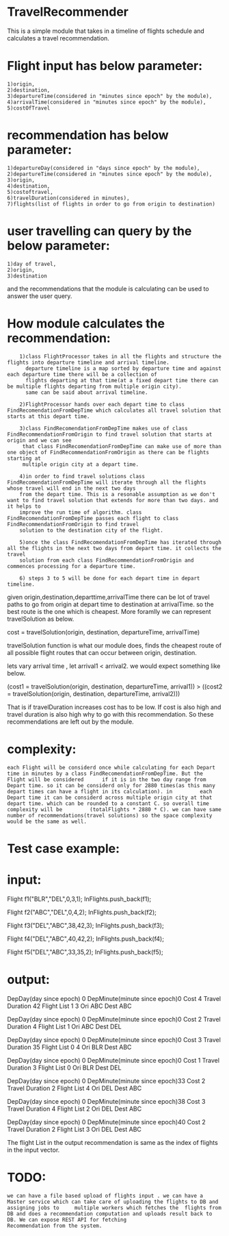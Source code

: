 # TravelRecommender
This is a simple module that takes in a timeline of flights schedule and calculates a travel recommendation.

# Flight input has below parameter:
	1)origin,
	2)destination,
	3)departureTime(considered in "minutes since epoch" by the module),
	4)arrivalTime(considered in "minutes since epoch" by the module),
	5)costOfTravel

# recommendation has below parameter:
	1)departureDay(considered in "days since epoch" by the module),
	2)departureTime(considered in "minutes since epoch" by the module),
	3)origin,
	4)destination,
	5)costoftravel,
	6)travelDuration(considered in minutes),
	7)flights(list of flights in order to go from origin to destination)


# user travelling can query by the below parameter:
	1)day of travel,
	2)origin,
	3)destination

and the recommendations that the module is calculating can be used to answer the user query.

# How module calculates the recommendation:
		1)class FlightProcessor takes in all the flights and structure the flights into departure timeline and arrival timeline.
		  departure timeline is a map sorted by departure time and against each departure time there will be a collection of
		  flights departing at that time(at a fixed depart time there can be multiple flights departing from multiple origin city).
		  same can be said about arrival timeline.

		2)FlightProcessor hands over each depart time to class FindRecomendationFromDepTime which calculates all travel solution that starts at this depart time.

		3)class FindRecomendationFromDepTime makes use of class FindRecommendationFromOrigin to find travel solution that starts at origin and we can see
		 that class FindRecomendationFromDepTime can make use of more than one object of FindRecommendationFromOrigin as there can be flights starting at
		 multiple origin city at a depart time.

		4)in order to find travel solutions class FindRecomendationFromDepTime will iterate through all the flights whose travel will end in the next two days
		from the depart time. This is a resonable assumption as we don't want to find travel solution that extends for more than two days. and it helps to
		improve the run time of algorithm. class FindRecomendationFromDepTime passes each flight to class FindRecommendationFromOrigin to find travel
        solution to the destination city of the flight.

		5)once the class FindRecomendationFromDepTime has iterated through all the flights in the next two days from depart time. it collects the travel
		solution from each class FindRecommendationFromOrigin and commences processing for a departure time.

		6) steps 3 to 5 will be done for each depart time in depart timeline.




given origin,destination,departtime,arrivalTime there can be lot of travel paths to go from origin at depart time to destination at arrivalTime. so the best route is the one which is cheapest.
More foramlly we can represent travelSolution as below.

cost = travelSolution(origin, destination, departureTime, arrivalTime)

travelSolution function is what our module does, finds the cheapest route of all possible flight routes that can occur between origin, destination.

lets vary arrival time , let arrival1 < arrival2. we would expect something like below.

(cost1 = travelSolution(origin, destination, departureTime, arrival1)) > ((cost2 = travelSolution(origin, destination, departureTime, arrival2)))

That is if travelDuration increases cost has to be low. If cost is also high and travel duration is also high why to go with this recommendation. So these recommendations are left out by the module.


# complexity:
	each Flight will be considerd once while calculating for each Depart time in minutes by a class FindRecomendationFromDepTime. But the Flight will be considered  	 if it is in the two day range from Depart time. so it can be considerd only for 2880 times(as this many depart times can have a flight in its calculation). in         each Depart time it can be considerd across multiple origin city at that depart time. which can be rounded to a constant C. so overall time complexity will be         (totalFlights * 2880 * C). we can have same number of recommendations(travel solutions) so the space complexity would be the same as well.



# Test case example:

# input:
Flight f1("BLR","DEL",0,3,1);
InFlights.push_back(f1);

Flight f2("ABC","DEL",0,4,2);
InFlights.push_back(f2);

Flight f3("DEL","ABC",38,42,3);
InFlights.push_back(f3);

Flight f4("DEL","ABC",40,42,2);
InFlights.push_back(f4);

Flight f5("DEL","ABC",33,35,2);
InFlights.push_back(f5);

# output:
DepDay(day since epoch) 0
DepMinute(minute since epoch)0
Cost 4
Travel Duration 42
Flight List 1 3
Ori ABC
Dest ABC

DepDay(day since epoch) 0
DepMinute(minute since epoch)0
Cost 2
Travel Duration 4
Flight List 1
Ori ABC
Dest DEL

DepDay(day since epoch) 0
DepMinute(minute since epoch)0
Cost 3
Travel Duration 35
Flight List 0 4
Ori BLR
Dest ABC

DepDay(day since epoch) 0
DepMinute(minute since epoch)0
Cost 1
Travel Duration 3
Flight List 0
Ori BLR
Dest DEL

DepDay(day since epoch) 0
DepMinute(minute since epoch)33
Cost 2
Travel Duration 2
Flight List 4
Ori DEL
Dest ABC

DepDay(day since epoch) 0
DepMinute(minute since epoch)38
Cost 3
Travel Duration 4
Flight List 2
Ori DEL
Dest ABC

DepDay(day since epoch) 0
DepMinute(minute since epoch)40
Cost 2
Travel Duration 2
Flight List 3
Ori DEL
Dest ABC

The flight List in the output recommendation is same as the index of flights in the input vector.


# TODO:
	we can have a file based upload of flights input . we can have a Master service which can take care of uploading the flights to DB and assigning jobs to 	 multiple workers which fetches the  flights from DB and does a recommendation computation and uploads result back to DB. We can expose REST API for fetching
	Recommendation from the system.


